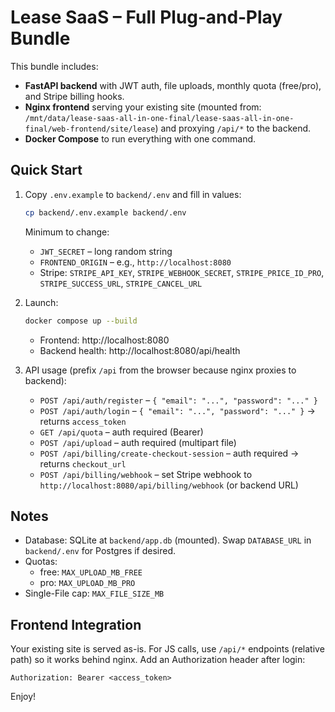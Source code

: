 # Lease SaaS – Full Plug‑and‑Play Bundle

This bundle includes:
- **FastAPI backend** with JWT auth, file uploads, monthly quota (free/pro), and Stripe billing hooks.
- **Nginx frontend** serving your existing site (mounted from: `/mnt/data/lease-saas-all-in-one-final/lease-saas-all-in-one-final/web-frontend/site/lease`) and proxying `/api/*` to the backend.
- **Docker Compose** to run everything with one command.

## Quick Start

1. Copy `.env.example` to `backend/.env` and fill in values:
   ```bash
   cp backend/.env.example backend/.env
   ```

   Minimum to change:
   - `JWT_SECRET` – long random string
   - `FRONTEND_ORIGIN` – e.g., `http://localhost:8080`
   - Stripe: `STRIPE_API_KEY`, `STRIPE_WEBHOOK_SECRET`, `STRIPE_PRICE_ID_PRO`, `STRIPE_SUCCESS_URL`, `STRIPE_CANCEL_URL`

2. Launch:
   ```bash
   docker compose up --build
   ```
   - Frontend: http://localhost:8080
   - Backend health: http://localhost:8080/api/health

3. API usage (prefix `/api` from the browser because nginx proxies to backend):
   - `POST /api/auth/register` – `{ "email": "...", "password": "..." }`
   - `POST /api/auth/login` – `{ "email": "...", "password": "..." }` → returns `access_token`
   - `GET /api/quota` – auth required (Bearer)
   - `POST /api/upload` – auth required (multipart file)
   - `POST /api/billing/create-checkout-session` – auth required → returns `checkout_url`
   - `POST /api/billing/webhook` – set Stripe webhook to `http://localhost:8080/api/billing/webhook` (or backend URL)

## Notes

- Database: SQLite at `backend/app.db` (mounted). Swap `DATABASE_URL` in `backend/.env` for Postgres if desired.
- Quotas:
  - free: `MAX_UPLOAD_MB_FREE`
  - pro: `MAX_UPLOAD_MB_PRO`
- Single-File cap: `MAX_FILE_SIZE_MB`

## Frontend Integration

Your existing site is served as-is. For JS calls, use `/api/*` endpoints (relative path) so it works behind nginx.
Add an Authorization header after login:
```
Authorization: Bearer <access_token>
```

Enjoy!
